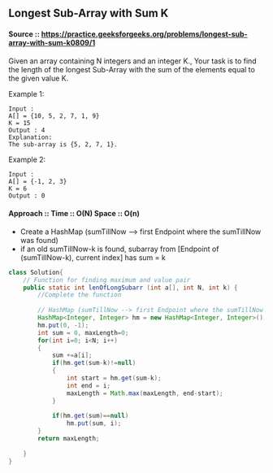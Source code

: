 ## Longest Sub-Array with Sum K

#### Source :: https://practice.geeksforgeeks.org/problems/longest-sub-array-with-sum-k0809/1

Given an array containing N integers and an integer K., 
Your task is to find the length of the longest Sub-Array 
with the sum of the elements equal to the given value K.

Example 1:
 
```
Input :
A[] = {10, 5, 2, 7, 1, 9}
K = 15
Output : 4
Explanation:
The sub-array is {5, 2, 7, 1}.
```
Example 2:
```
Input : 
A[] = {-1, 2, 3}
K = 6
Output : 0
```

#### Approach :: Time :: O(N) Space :: O(n)
- Create a HashMap (sumTillNow --> first Endpoint where the sumTillNow was found)  
- if an old sumTillNow-k is found, subarray from [Endpoint of (sumTillNow-k), current index] has sum = k


```java
class Solution{
    // Function for finding maximum and value pair
    public static int lenOfLongSubarr (int a[], int N, int k) {
        //Complete the function
        
        // HashMap (sumTillNow --> first Endpoint where the sumTillNow was found)
        HashMap<Integer, Integer> hm = new HashMap<Integer, Integer>();
        hm.put(0, -1);
        int sum = 0, maxLength=0;
        for(int i=0; i<N; i++)
        {
            sum +=a[i];
            if(hm.get(sum-k)!=null)
            {
                int start = hm.get(sum-k);
                int end = i;
                maxLength = Math.max(maxLength, end-start);
            }
            
            if(hm.get(sum)==null)
                hm.put(sum, i);
        }
        return maxLength;
        
    }
}


```